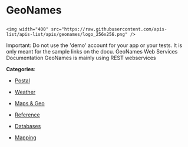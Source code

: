 # GeoNames<p align="center">
    <img width="400" src="https://raw.githubusercontent.com/apis-list/apis-list/apis/geonames/logo_256x256.png" />
</p>

Important: Do not use the 'demo' account for your app or your tests. It is only meant for the sample links on the docu. GeoNames Web Services Documentation GeoNames is mainly using REST webservices

**Categories**:

- [Postal](https://github/apis-list/apis-list#postal)

- [Weather](https://github/apis-list/apis-list#weather)

- [Maps & Geo](https://github/apis-list/apis-list#maps-and-geo)

- [Reference](https://github/apis-list/apis-list#reference)

- [Databases](https://github/apis-list/apis-list#databases)

- [Mapping](https://github/apis-list/apis-list#mapping)



